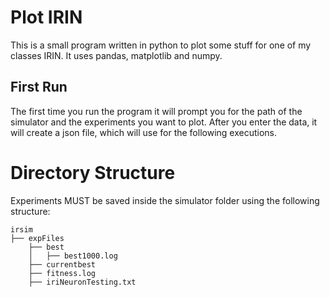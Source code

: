 # Plot IRIN
This is a small program written in python to plot some stuff for one of my classes IRIN. 
It uses pandas, matplotlib and numpy.

## First Run
The first time you run the program it will prompt you for the path of the simulator and the experiments you want to plot.
After you enter the data, it will create a json file, which will use for the following executions.

# Directory Structure
Experiments MUST be saved inside the simulator folder using the following structure:
```
irsim
├── expFiles
    ├── best
    │   ├── best1000.log
    ├── currentbest
    ├── fitness.log
    ├── iriNeuronTesting.txt
```